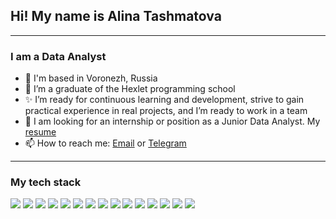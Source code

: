 ## Hi! My name is Alina Tashmatova
---

### I am a Data Analyst 

- 📍 I'm based in Voronezh, Russia
- 🐣 I’m a graduate of the Hexlet programming school
- ✨ I’m ready for continuous learning and development, strive to gain practical experience in real projects, and I’m ready to work in a team
- 🔎 I am looking for an internship or position as a Junior Data Analyst. My [resume](https://cv.hexlet.io/ru/resumes/9534)
- 📫 How to reach me: [Email](alina.dataanalyst@gmail.com) or [Telegram](https://t.me/oh_alivka)
---

### My tech stack
![](https://img.shields.io/badge/Python-3776AB?style=flat&logo=python&logoColor=white)
![](https://img.shields.io/badge/Pandas-150458?style=flat&logo=pandas&logoColor=white)
![](https://img.shields.io/badge/NumPy-013243?style=flat&logo=numpy&logoColor=white)
![](https://img.shields.io/badge/Matplotlib-11557C?style=flat&logo=python&logoColor=white)
![](https://img.shields.io/badge/Seaborn-5C8DBC?style=flat&logo=python&logoColor=white)
![](https://img.shields.io/badge/Plotly-3F4F75?style=flat&logo=plotly&logoColor=white)
![](https://img.shields.io/badge/PyCharm-000000?style=flat&logo=pycharm&logoColor=white)
![](https://img.shields.io/badge/DBeaver-372923?style=flat&logo=dbeaver&logoColor=white)
![](https://img.shields.io/badge/PostgreSQL-316192?style=flat&logo=postgresql&logoColor=white)
![](https://img.shields.io/badge/Anaconda-44A833?style=flat&logo=anaconda&logoColor=white)
![](https://img.shields.io/badge/Excel-217346?style=flat&logo=microsoft-excel&logoColor=white)
![](https://img.shields.io/badge/Google%20Sheets-34A853?style=flat&logo=google-sheets&logoColor=white)
![](https://img.shields.io/badge/PowerPoint-B7472A?style=flat&logo=microsoft-powerpoint&logoColor=white)
![](https://img.shields.io/badge/Preset-FF3333?style=flat&logoColor=white)
![](https://img.shields.io/badge/Git-F05032?style=flat&logo=git&logoColor=white)
